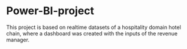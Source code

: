 # Power-BI-project
This project is based on realtime datasets of a hospitality domain hotel chain, where a dashboard was created with the inputs of the revenue manager. 
